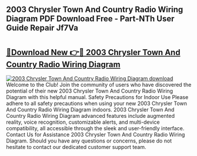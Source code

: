 ## 2003 Chrysler Town And Country Radio Wiring Diagram PDF Download Free - Part-NTh User Guide Repair Jf7Va

# <h2><a href="http://dfscdu8.blite.top/?on=2003+Chrysler+Town+And+Country+Radio+Wiring+Diagram">🔗Download New 👉🔴 2003 Chrysler Town And Country Radio Wiring Diagram</a></h2>

[![2003 Chrysler Town And Country Radio Wiring Diagram download](https://i.imgur.com/lujVjoI.png)](http://dfscdu8.blite.top/?on=2003+Chrysler+Town+And+Country+Radio+Wiring+Diagram)
Welcome to the Club! Join the community of users who have discovered the potential of their new 2003 Chrysler Town And Country Radio Wiring Diagram with this helpful manual. Safety Precautions for Indoor Use Please adhere to all safety precautions when using your new 2003 Chrysler Town And Country Radio Wiring Diagram indoors. 2003 Chrysler Town And Country Radio Wiring Diagram advanced features include augmented reality, voice recognition, customizable alerts, and multi-device compatibility, all accessible through the sleek and user-friendly interface. Contact Us for Assistance 2003 Chrysler Town And Country Radio Wiring Diagram. Should you have any questions or concerns, please do not hesitate to contact our dedicated customer support team.
